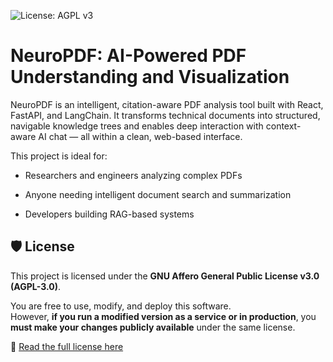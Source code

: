 ![License: AGPL v3](https://img.shields.io/badge/license-AGPL--v3-blue.svg)

# NeuroPDF: AI-Powered PDF Understanding and Visualization
NeuroPDF is an intelligent, citation-aware PDF analysis tool built with React, FastAPI, and LangChain. It transforms technical documents into structured, navigable knowledge trees and enables deep interaction with context-aware AI chat — all within a clean, web-based interface.

This project is ideal for:

- Researchers and engineers analyzing complex PDFs

- Anyone needing intelligent document search and summarization

- Developers building RAG-based systems

## 🛡️ License

This project is licensed under the **GNU Affero General Public License v3.0 (AGPL-3.0)**.

You are free to use, modify, and deploy this software.  
However, **if you run a modified version as a service or in production**, you **must make your changes publicly available** under the same license.

🔗 [Read the full license here](./LICENSE)
